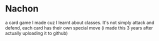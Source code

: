 # Nachon
a card game I made cuz I learnt about classes. It's not simply attack and defend, each card has their own special move (i made this 3 years after actually uploading it to github)
